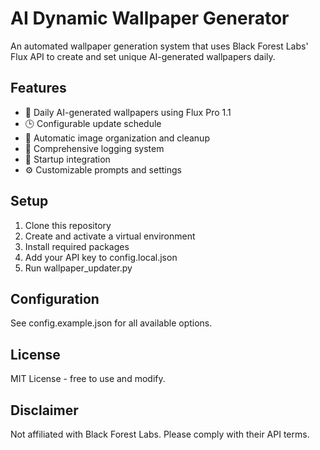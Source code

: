 ﻿# AI Dynamic Wallpaper Generator

An automated wallpaper generation system that uses Black Forest Labs' Flux API to create and set unique AI-generated wallpapers daily.

## Features

- 🎨 Daily AI-generated wallpapers using Flux Pro 1.1
- 🕒 Configurable update schedule
- 📁 Automatic image organization and cleanup
- 📝 Comprehensive logging system
- 🔄 Startup integration
- ⚙️ Customizable prompts and settings

## Setup

1. Clone this repository
2. Create and activate a virtual environment
3. Install required packages
4. Add your API key to config.local.json
5. Run wallpaper_updater.py

## Configuration

See config.example.json for all available options.

## License

MIT License - free to use and modify.

## Disclaimer

Not affiliated with Black Forest Labs. Please comply with their API terms.

